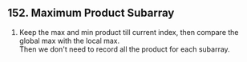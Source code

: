 ## 152. Maximum Product Subarray
1. Keep the max and min product till current index, then compare the global max with the local max. <br />
Then we don't need to record all the product for each subarray.
